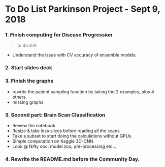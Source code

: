 # To Do List Parkinson Project - Sept 9, 2018

### 1. Finish computing for Disease Progression
> to do still:
* Understand the issue with CV accuracy of ensemble models.

### 2. Start slides deck

### 3. Finish the graphs
* rewrite the patient sampling function by taking the 2 examples, plus 4 others.
* missing graphs

### 3. Second part: Brain Scan Classification
  * Review the notebook
  * Resize & take less slices before reading all the scans
  * Take a subset to start doing the calculations without GPUs.
  * Simple computation on Kaggle 3D-CNN.
  * Look @ Nifty doc: model zoo, pre-processing etc...

### 4. Rewrite the README.md before the Community Day.
